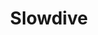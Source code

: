 ---
title: "Slowdive"
summary: "Slowdive are a shoegaze band formed in Reading, England in 1989. Initially lasting until 1995, the band reformed in 2014. The classic line-up consists of Rachel Goswell , Nick Chaplin , Neil Halstead , Simon Scott and Christian Savill . The band had three other drummers: Adrian Sell , Neil Carter and Ian McCutcheon"
image: "slowdive.jpg"
---